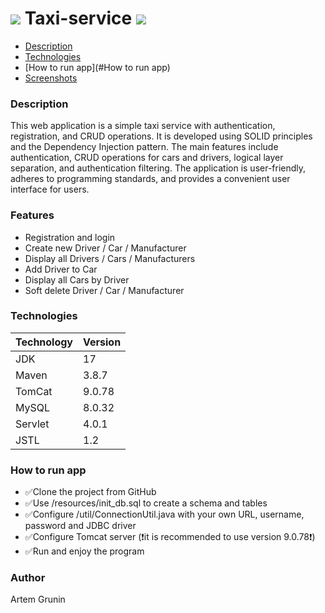 # ![][1] Taxi-service ![][1]

- [Description](#Description)
- [Technologies](#Technologies)
- [How to run app](#How to run app)
- [Screenshots](#Screenshots)

### Description
This web application is a simple taxi service 
with authentication, registration, and CRUD operations. 
It is developed using SOLID 
principles and the Dependency Injection pattern. 
The main features include authentication, 
CRUD operations for cars and drivers, 
logical layer separation, and authentication filtering. 
The application is user-friendly, 
adheres to programming standards, 
and provides a convenient user interface for users.
### Features
- Registration and login
- Create new Driver / Car / Manufacturer
- Display all Drivers / Cars / Manufacturers
- Add Driver to Car
- Display all Cars by Driver
- Soft delete Driver / Car / Manufacturer
### Technologies
| Technology | Version |
|------------|---------|
| JDK        | 17      |
| Maven      | 3.8.7   |
| TomCat     | 9.0.78  |
| MySQL      | 8.0.32  |
| Servlet    | 4.0.1   |
| JSTL       | 1.2     |
### How to run app
- ✅Clone the project from GitHub
- ✅Use /resources/init_db.sql to create a schema and tables
- ✅Configure /util/ConnectionUtil.java with your own URL, username, password and JDBC driver
- ✅Configure Tomcat server (❗it is recommended to use version 9.0.78❗)
- ✅Run and enjoy the program
### Author
Artem Grunin

[1]: (https://st2.depositphotos.com/4969687/7430/i/600/depositphotos_74307523-stock-photo-3d-taxi-logo-yellow-and.jpg)